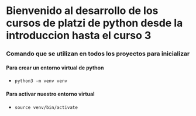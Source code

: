 # Bienvenido al desarrollo de los cursos de platzi de python desde la introduccion hasta el curso 3
### Comando que se utilizan en todos los proyectos para inicializar
#### Para crear un entorno virtual de python
- `python3 -m venv venv`
#### Para activar nuestro entorno virtual
- `source venv/bin/activate`


